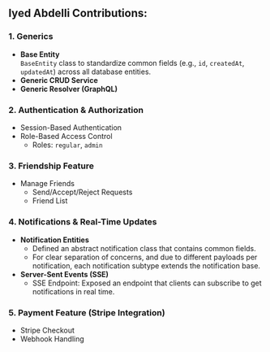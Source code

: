 ## Iyed Abdelli Contributions:

### 1. Generics
- **Base Entity**  
  `BaseEntity` class to standardize common fields (e.g., `id`, `createdAt`, `updatedAt`) across all database entities.
- **Generic CRUD Service**  
- **Generic Resolver (GraphQL)**  

### 2. Authentication & Authorization
- Session-Based Authentication  
- Role-Based Access Control
    - Roles: `regular`, `admin`

### 3. Friendship Feature
- Manage Friends
    - Send/Accept/Reject Requests
    - Friend List

### 4. Notifications & Real-Time Updates
- **Notification Entities**
  - Defined an abstract notification class that contains common fields.
  - For clear separation of concerns, and due to different payloads per notification, each notification subtype extends the notification base.
- **Server-Sent Events (SSE)**
    - SSE Endpoint: Exposed an endpoint that clients can subscribe to get notifications in real time.

### 5. Payment Feature (Stripe Integration)
- Stripe Checkout
- Webhook Handling
